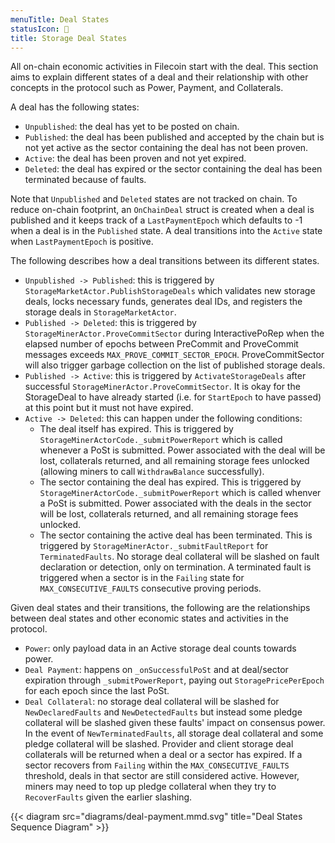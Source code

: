 ```yaml
---
menuTitle: Deal States
statusIcon: 🔁
title: Storage Deal States
---
```


All on-chain economic activities in Filecoin start with the deal. This section aims to explain different states of a deal and their relationship with other concepts in the protocol such as Power, Payment, and Collaterals.

A deal has the following states:

- `Unpublished`: the deal has yet to be posted on chain.
- `Published`: the deal has been published and accepted by the chain but is not yet active as the sector containing the deal has not been proven.
- `Active`: the deal has been proven and not yet expired.
- `Deleted`: the deal has expired or the sector containing the deal has been terminated because of faults.

Note that `Unpublished` and `Deleted` states are not tracked on chain. To reduce on-chain footprint, an `OnChainDeal` struct is created when a deal is published and it keeps track of a `LastPaymentEpoch` which defaults to -1 when a deal is in the `Published` state. A deal transitions into the `Active` state when `LastPaymentEpoch` is positive.

The following describes how a deal transitions between its different states.

- `Unpublished -> Published`: this is triggered by `StorageMarketActor.PublishStorageDeals` which validates new storage deals, locks necessary funds, generates deal IDs, and registers the storage deals in `StorageMarketActor`.
- `Published -> Deleted`: this is triggered by `StorageMinerActor.ProveCommitSector` during InteractivePoRep when the elapsed number of epochs between PreCommit and ProveCommit messages exceeds `MAX_PROVE_COMMIT_SECTOR_EPOCH`. ProveCommitSector will also trigger garbage collection on the list of published storage deals.
- `Published -> Active`: this is triggered by `ActivateStorageDeals` after successful `StorageMinerActor.ProveCommitSector`. It is okay for the StorageDeal to have already started (i.e. for `StartEpoch` to have passed) at this point but it must not have expired.
- `Active -> Deleted`: this can happen under the following conditions:
  - The deal itself has expired. This is triggered by `StorageMinerActorCode._submitPowerReport` which is called whenever a PoSt is submitted. Power associated with the deal will be lost, collaterals returned, and all remaining storage fees unlocked (allowing miners to call `WithdrawBalance` successfully).
  - The sector containing the deal has expired. This is triggered by `StorageMinerActorCode._submitPowerReport` which is called whenver a PoSt is submitted. Power associated with the deals in the sector will be lost, collaterals returned, and all remaining storage fees unlocked.
  - The sector containing the active deal has been terminated. This is triggered by `StorageMinerActor._submitFaultReport` for `TerminatedFaults`. No storage deal collateral will be slashed on fault declaration or detection, only on termination. A terminated fault is triggered when a sector is in the `Failing` state for `MAX_CONSECUTIVE_FAULTS` consecutive proving periods.

Given deal states and their transitions, the following are the relationships between deal states and other economic states and activities in the protocol.

- `Power`: only payload data in an Active storage deal counts towards power.
- `Deal Payment`: happens on `_onSuccessfulPoSt` and at deal/sector expiration through `_submitPowerReport`, paying out `StoragePricePerEpoch` for each epoch since the last PoSt.
- `Deal Collateral`: no storage deal collateral will be slashed for `NewDeclaredFaults` and `NewDetectedFaults` but instead some pledge collateral will be slashed given these faults' impact on consensus power. In the event of `NewTerminatedFaults`, all storage deal collateral and some pledge collateral will be slashed. Provider and client storage deal collaterals will be returned when a deal or a sector has expired. If a sector recovers from `Failing` within the `MAX_CONSECUTIVE_FAULTS` threshold, deals in that sector are still considered active. However, miners may need to top up pledge collateral when they try to `RecoverFaults` given the earlier slashing.

{{< diagram src="diagrams/deal-payment.mmd.svg" title="Deal States Sequence Diagram" >}}
